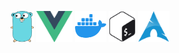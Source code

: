 <p align="center">
    <img src="img/go.svg" alt="go" height="50">
    <img src="img/vuejs.svg" alt="vuejs" height="50">
    <img src="img/docker.svg" alt="docker" height="50">
    <img src="img/sh.svg" alt="shell" height="50">
    <img src="img/archlinux.svg" alt="arch linux" height="50">
</p>